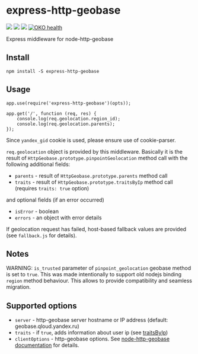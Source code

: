 # express-http-geobase

[![](https://drone.yandex-team.ru/api/badges/toolbox/express-http-geobase/status.svg)](https://drone.yandex-team.ru/toolbox/express-http-geobase)
![](https://badger.yandex-team.ru/npm/express-http-geobase/version.svg)
![](https://badger.yandex-team.ru/npm/express-http-geobase/owner.svg)
[![OKO health](https://oko.yandex-team.ru/badges/repo.svg?repoName=frontend/packages/express-http-geobase&vcs=arc)](https://oko.yandex-team.ru/repo/toolbox/express-http-geobase)

Express middleware for node-http-geobase

## Install
```
npm install -S express-http-geobase
```

## Usage
```
app.use(require('express-http-geobase')(opts));

app.get('/', function (req, res) {
    console.log(req.geolocation.region_id);
    console.log(req.geolocation.parents);
});
```
Since `yandex_gid` cookie is used, please ensure use of cookie-parser.

`req.geolocation` object is provided by this middleware. Basically it is the result of `HttpGeobase.prototype.pinpointGeolocation` method call
with the following additional fields:

- `parents` - result of `HttpGeobase.prototype.parents` method call
- `traits` - result of `HttpGeobase.prototype.traitsByIp` method call (requires `traits: true` option)

and optional fields (if an error occurred)
- `isError` - boolean
- `errors` - an object with error details

If geolocation request has failed, host-based fallback values are provided (see `fallback.js` for details).

## Notes
WARNING: `is_trusted` parameter of `pinpoint_geolocation` geobase method is set to `true`. This was made intentionally to support old nodejs
binding `region` method behaviour. This allows to provide compatibility and seamless migration.

## Supported options
- `server` - http-geobase server hostname or IP address (default: geobase.qloud.yandex.ru)
- `traits` - if `true`, adds information about user ip (see [traitsByIp](https://github.yandex-team.ru/toolbox/node-http-geobase#geobasetraitsbyipip-opts))
- `clientOptions` - http-geobase options. See [node-http-geobase documentation](https://github.yandex-team.ru/floatdrop/node-http-geobase) for details.
